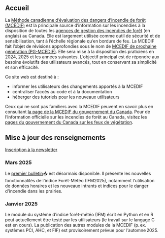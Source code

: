 ## Accueil

La [Méthode canadienne d’évaluation des dangers d’incendie de forêt (MCEDIF)](https://ressources-naturelles.canada.ca/forets-foresterie/feux-vegetation/methode-canadienne-evaluation-dangers-incendie-foret) est la principale source d’information sur les incendies à la disposition de toutes les [agences de gestion des incendies de forêt](https://ciffc.ca/mobilization-stats/member-agencies) (en anglais) au Canada. Elle est largement utilisée comme outil de sécurité et de sensibilisation, tant à l’échelle régionale qu’en bordure de feu. La MCEDIF fait l’objet de révisions approfondies sous le nom de [MCEDIF de prochaine génération (PG-MCEDIF)](https://publications.gc.ca/collections/collection_2021/rncan-nrcan/Fo123-2-26-2021-fra.pdf). Elle sera mise à la disposition des praticiens en 2024, 2025 et les années suivantes. L’objectif principal est de répondre aux besoins évolutifs des utilisateurs avancés, tout en conservant sa simplicité et son efficacité.

Ce site web est destiné à :

- informer les utilisateurs des changements apportés à la MCEDIF 
- centraliser l’accès au code et à la documentation
- héberger des tutoriels pour les nouveaux utilisateurs

Ceux qui ne sont pas familiers avec la MCEDIF peuvent en savoir plus en consultant [la page de la MCEDIF du gouvernement du Canada](https://ressources-naturelles.canada.ca/forets-foresterie/feux-vegetation/methode-canadienne-evaluation-dangers-incendie-foret). Pour de l’information officielle sur les incendies de forêt au Canada, visitez les [pages du gouvernement du Canada sur les feux de végétation](https://ressources-naturelles.canada.ca/forets-foresterie/feux-vegetation).


## Mise à jour des renseignements
<a href="../contact/#inscription-à-la-newsletter" target="_self">Inscription à la newsletter</a>

### Mars 2025
Le [premier bulletin](../documents/Newsletter1_FR_FWI2025_final.pdf)📥 est désormais disponible. Il présente les nouvelles fonctionnalités de l'indice Forêt-Météo (IFM2025), notamment l'utilisation de données horaires et les nouveaux intrants et indices pour le danger d'incendie dans les prairies.

### Janvier 2025
Le module du système d’indice forêt-météo (IFM) écrit en Python et en R peut actuellement être testé par les utilisateurs (le travail sur le langage C est en cours). La publication des autres modules de la MCEDIF (p. ex. systèmes PCI, AHC, et FIF) est provisoirement prévue pour l’automne 2025. 